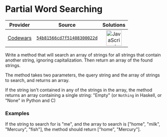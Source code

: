 [_metadata_:generated]: - "true"

# Partial Word Searching

<!-- INFO TABLE BEGIN -->

| Provider                                        | Source                                                                               | Solutions                                                                                                                                                    |
| :---------------------------------------------: | :----------------------------------------------------------------------------------: | :----------------------------------------------------------------------------------------------------------------------------------------------------------: |
| [Codewars](../../../docs/providers/Codewars.md) | [`54b81566cd7f51408300022d`](https://www.codewars.com/kata/54b81566cd7f51408300022d) | [<img src="https://res.cloudinary.com/rascaltwo/image/upload/v1631924076/javascript_ehszr7.svg" alt="JavaScript" title="JavaScript" width="50" />](solve.js) |

<!-- INFO TABLE END -->

Write a method that will search an array of strings for all strings that contain another string, ignoring capitalization. Then return an array of the found strings. 

The method takes two parameters, the query string and the array of strings to search, and returns an array. 

If the string isn't contained in any of the strings in the array, the method returns an array containing a single string: "Empty" (or `Nothing` in Haskell, or "None" in Python and C)

### Examples
If the string to search for is "me", and the array to search is ["home", "milk", "Mercury", "fish"], the method should return ["home", "Mercury"].


